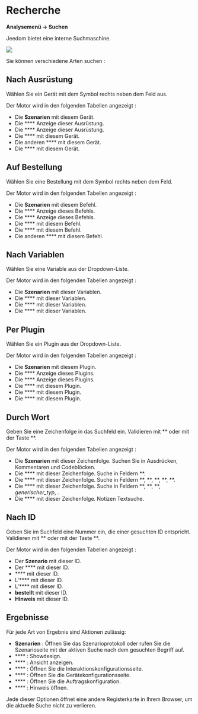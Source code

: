 # Recherche
**Analysemenü → Suchen**

Jeedom bietet eine interne Suchmaschine.

![](./images/search_intro.gif)

Sie können verschiedene Arten suchen :

## Nach Ausrüstung

Wählen Sie ein Gerät mit dem Symbol rechts neben dem Feld aus.

Der Motor wird in den folgenden Tabellen angezeigt :

- Die **Szenarien** mit diesem Gerät.
- Die **** Anzeige dieser Ausrüstung.
- Die **** Anzeige dieser Ausrüstung.
- Die **** mit diesem Gerät.
- Die anderen **** mit diesem Gerät.
- Die **** mit diesem Gerät.

## Auf Bestellung

Wählen Sie eine Bestellung mit dem Symbol rechts neben dem Feld.

Der Motor wird in den folgenden Tabellen angezeigt :

- Die **Szenarien** mit diesem Befehl.
- Die **** Anzeige dieses Befehls.
- Die **** Anzeige dieses Befehls.
- Die **** mit diesem Befehl.
- Die **** mit diesem Befehl.
- Die anderen **** mit diesem Befehl.

## Nach Variablen

Wählen Sie eine Variable aus der Dropdown-Liste.

Der Motor wird in den folgenden Tabellen angezeigt :

- Die **Szenarien** mit dieser Variablen.
- Die **** mit dieser Variablen.
- Die **** mit dieser Variablen.
- Die **** mit dieser Variablen.

## Per Plugin

Wählen Sie ein Plugin aus der Dropdown-Liste.

Der Motor wird in den folgenden Tabellen angezeigt :

- Die **Szenarien** mit diesem Plugin.
- Die **** Anzeige dieses Plugins.
- Die **** Anzeige dieses Plugins.
- Die **** mit diesem Plugin.
- Die **** mit diesem Plugin.
- Die **** mit diesem Plugin.

## Durch Wort

Geben Sie eine Zeichenfolge in das Suchfeld ein. Validieren mit ** oder mit der Taste **.

Der Motor wird in den folgenden Tabellen angezeigt :

- Die **Szenarien** mit dieser Zeichenfolge.
	Suchen Sie in Ausdrücken, Kommentaren und Codeblöcken.
- Die **** mit dieser Zeichenfolge.
	Suche in Feldern **.
- Die **** mit dieser Zeichenfolge.
	Suche in Feldern **, **, **, **, **.
- Die **** mit dieser Zeichenfolge.
	Suche in Feldern **, **, **, *generischer_typ*, .
- Die **** mit dieser Zeichenfolge.
	Notizen Textsuche.

## Nach ID

Geben Sie im Suchfeld eine Nummer ein, die einer gesuchten ID entspricht. Validieren mit ** oder mit der Taste **.

Der Motor wird in den folgenden Tabellen angezeigt :

- Der **Szenario** mit dieser ID.
- Der **** mit dieser ID.
-  **** mit dieser ID.
- L'**** mit dieser ID.
- L'**** mit dieser ID.
-  **bestellt** mit dieser ID.
-  **Hinweis** mit dieser ID.

## Ergebnisse

Für jede Art von Ergebnis sind Aktionen zulässig:
- **Szenarien** : Öffnen Sie das Szenarioprotokoll oder rufen Sie die Szenarioseite mit der aktiven Suche nach dem gesuchten Begriff auf.
- **** : Showdesign.
- **** : Ansicht anzeigen.
- **** : Öffnen Sie die Interaktionskonfigurationsseite.
- **** : Öffnen Sie die Gerätekonfigurationsseite.
- **** : Öffnen Sie die Auftragskonfiguration.
- **** : Hinweis öffnen.

Jede dieser Optionen öffnet eine andere Registerkarte in Ihrem Browser, um die aktuelle Suche nicht zu verlieren.

